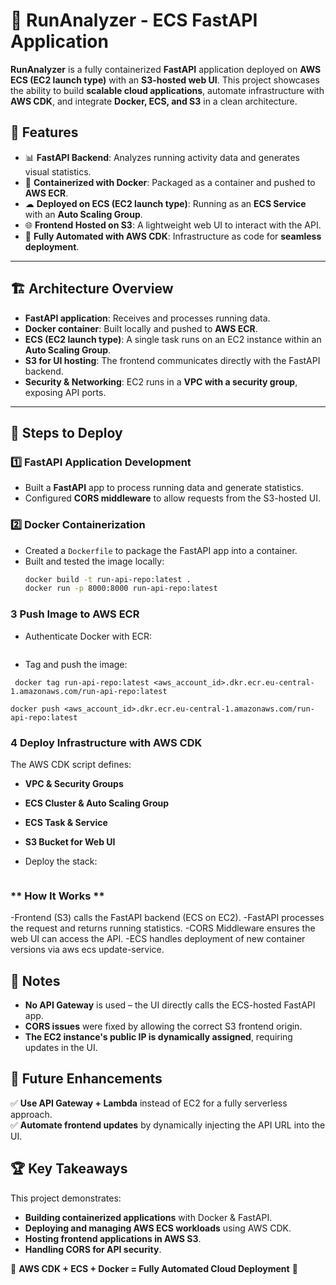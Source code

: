 # 🏃 RunAnalyzer - ECS FastAPI Application

**RunAnalyzer** is a fully containerized **FastAPI** application deployed on **AWS ECS (EC2 launch type)** with an **S3-hosted web UI**. 
This project showcases the ability to build **scalable cloud applications**, automate infrastructure with **AWS CDK**, and integrate **Docker, ECS, and S3** 
in a clean architecture.

## 🚀 Features

- 📊 **FastAPI Backend**: Analyzes running activity data and generates visual statistics.
- 🐳 **Containerized with Docker**: Packaged as a container and pushed to **AWS ECR**.
- ☁ **Deployed on ECS (EC2 launch type)**: Running as an **ECS Service** with an **Auto Scaling Group**.
- 🌐 **Frontend Hosted on S3**: A lightweight web UI to interact with the API.
- 🔄 **Fully Automated with AWS CDK**: Infrastructure as code for **seamless deployment**.

---

## 🏗 Architecture Overview

- **FastAPI application**: Receives and processes running data.
- **Docker container**: Built locally and pushed to **AWS ECR**.
- **ECS (EC2 launch type)**: A single task runs on an EC2 instance within an **Auto Scaling Group**.
- **S3 for UI hosting**: The frontend communicates directly with the FastAPI backend.
- **Security & Networking**: EC2 runs in a **VPC with a security group**, exposing API ports.

---

## 📌 Steps to Deploy

### 1️⃣ **FastAPI Application Development**
- Built a **FastAPI** app to process running data and generate statistics.
- Configured **CORS middleware** to allow requests from the S3-hosted UI.

### 2️⃣ **Docker Containerization**
- Created a `Dockerfile` to package the FastAPI app into a container.
- Built and tested the image locally:
  ```sh
  docker build -t run-api-repo:latest .
  docker run -p 8000:8000 run-api-repo:latest
   ```
  
  
  
### 3 **Push Image to AWS ECR** 
- Authenticate Docker with ECR:

``` aws ecr get-login-password --region eu-central-1 | docker login --username AWS --password-stdin <aws_account_id>.dkr.ecr.eu-central-1.amazonaws.com
```

- Tag and push the image:

``` docker tag run-api-repo:latest <aws_account_id>.dkr.ecr.eu-central-1.amazonaws.com/run-api-repo:latest``` 


```docker push <aws_account_id>.dkr.ecr.eu-central-1.amazonaws.com/run-api-repo:latest``` 

### 4 **Deploy Infrastructure with AWS CDK**

The AWS CDK script defines:
- **VPC & Security Groups**
- **ECS Cluster & Auto Scaling Group**
- **ECS Task & Service**
- **S3 Bucket for Web UI**

- Deploy the stack:

``` cdk deploy
```

### ** How It Works **
-Frontend (S3) calls the FastAPI backend (ECS on EC2).
-FastAPI processes the request and returns running statistics.
-CORS Middleware ensures the web UI can access the API.
-ECS handles deployment of new container versions via aws ecs update-service.


## 📝 Notes
- **No API Gateway** is used – the UI directly calls the ECS-hosted FastAPI app.
- **CORS issues** were fixed by allowing the correct S3 frontend origin.
- **The EC2 instance's public IP is dynamically assigned**, requiring updates in the UI.

## 📌 Future Enhancements
✅ **Use API Gateway + Lambda** instead of EC2 for a fully serverless approach.  
✅ **Automate frontend updates** by dynamically injecting the API URL into the UI.

## 🏆 Key Takeaways
This project demonstrates:
- **Building containerized applications** with Docker & FastAPI.
- **Deploying and managing AWS ECS workloads** using AWS CDK.
- **Hosting frontend applications in AWS S3**.
- **Handling CORS for API security**.

🚀 **AWS CDK + ECS + Docker = Fully Automated Cloud Deployment** 🚀


